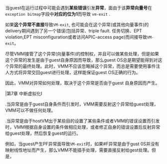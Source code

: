 

当guest在运行过程中可能会遇到**某些错误**引发**异常**，面由于该**异常向量号**在`exception bitmap`字段中**对应的位为1**而导致 `vm-exit` .

如果**这个异常不直接**导致`VM-exit`, 也可能会在这个异常(或其他向量事件)的delivery期间遇到了另一个错误(包括异常、triple fault. 任务切换、EPT violation,EPT misconfiguration或者访问APIC-access page)而间接导致`VM-exit`。

尽管VMM接管了这个异常(向量事件)的控制权，并且可以做某些处理，但是如果这个异常的发生是由于guest自身原因而导致，那么guest OS总是期望能得到对这个异常的最终处理。此时，VMM不应该忽略掉这个异常，而总是需要使用事件注人方式将异常交回guest进行处理，这样能保证guest OS正确的行为。

因此，VMM对异常如何处理，取决于这个异常是否由于guest 自身原因而产生。

|第7章 中断虚拟化I

.当异常是由于guest自身条件而引发时，VMM需要反射这个异常给guest处理，VMM可以不做任何处理。

.当异常是由于hostVM出于某些目的设置了某些条件或者VMM的错误设置而引发时，VMM根据自身设置的条件做相应处理，或者修正自身的错误设置后反射异常给guest处理，然后恢复guest的运行。

例如，当guest产生PF异常面导致`VM-exit`时，如果#F异常是由于gust 0S并没有映射线性地址而产生，那么VMM不能插手处理，需要直接反射给gest处理。但是，
